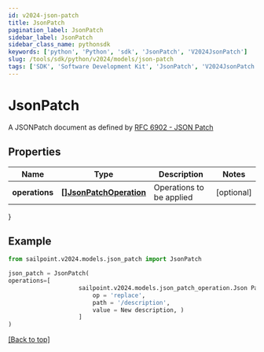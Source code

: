 ```yaml
---
id: v2024-json-patch
title: JsonPatch
pagination_label: JsonPatch
sidebar_label: JsonPatch
sidebar_class_name: pythonsdk
keywords: ['python', 'Python', 'sdk', 'JsonPatch', 'V2024JsonPatch'] 
slug: /tools/sdk/python/v2024/models/json-patch
tags: ['SDK', 'Software Development Kit', 'JsonPatch', 'V2024JsonPatch']
---
```


# JsonPatch

A JSONPatch document as defined by [RFC 6902 - JSON Patch](https://tools.ietf.org/html/rfc6902)

## Properties

Name | Type | Description | Notes
------------ | ------------- | ------------- | -------------
**operations** | [**[]JsonPatchOperation**](json-patch-operation) | Operations to be applied | [optional] 
}

## Example

```python
from sailpoint.v2024.models.json_patch import JsonPatch

json_patch = JsonPatch(
operations=[
                    sailpoint.v2024.models.json_patch_operation.Json Patch Operation(
                        op = 'replace', 
                        path = '/description', 
                        value = New description, )
                    ]
)

```
[[Back to top]](#) 

